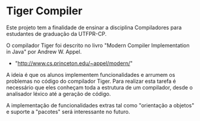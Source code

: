 Tiger Compiler
==============

Este projeto tem a finalidade de ensinar a disciplina Compiladores para estudantes de graduação
da UTFPR-CP.

O compilador Tiger foi descrito no livro "Modern Compiler Implementation in Java" por Andrew W. Appel. 

 - "http://www.cs.princeton.edu/~appel/modern/"


A ideia é que os alunos implementem funcionalidades e arrumem os problemas no código do compilador Tiger. 
Para realizar esta tarefa é necessário que eles conheçam toda a estrutura de um compilador, desde o 
analisador léxico até a geração de código. 

A implementação de funcionalidades extras tal como "orientação a objetos" e suporte a "pacotes" será interessante no futuro. 

